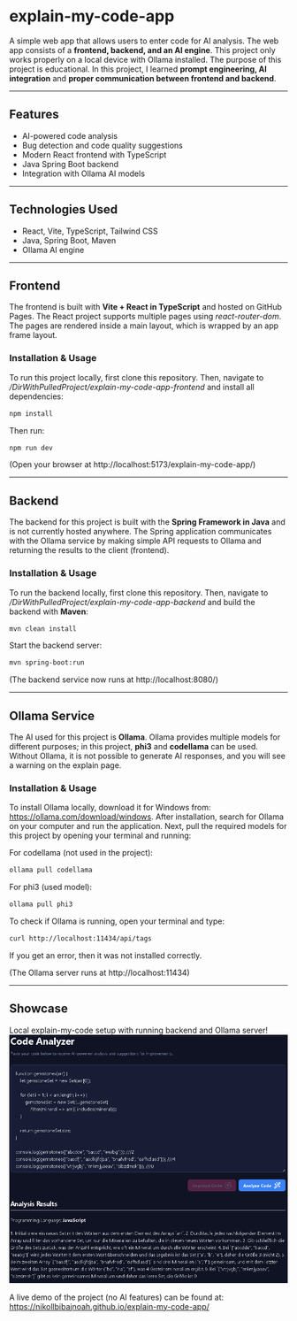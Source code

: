 # explain-my-code-app
A simple web app that allows users to enter code for AI analysis. The web app consists of a **frontend, backend, and an AI engine**. This project only works properly on a local device with Ollama installed. The purpose of this project is educational. In this project, I learned **prompt engineering, AI integration** and **proper communication between frontend and backend**.

---

## Features
- AI-powered code analysis
- Bug detection and code quality suggestions
- Modern React frontend with TypeScript
- Java Spring Boot backend
- Integration with Ollama AI models

---

## Technologies Used
- React, Vite, TypeScript, Tailwind CSS
- Java, Spring Boot, Maven
- Ollama AI engine

---

## Frontend
The frontend is built with **Vite + React in TypeScript** and hosted on GitHub Pages. The React project supports multiple pages using *react-router-dom*. The pages are rendered inside a main layout, which is wrapped by an app frame layout.

### Installation & Usage
To run this project locally, first clone this repository. Then, navigate to */DirWithPulledProject/explain-my-code-app-frontend* and install all dependencies:
```bash
npm install
```

Then run:
```bash
npm run dev
```
(Open your browser at http://localhost:5173/explain-my-code-app/)

---

## Backend
The backend for this project is built with the **Spring Framework in Java** and is not currently hosted anywhere. The Spring application communicates with the Ollama service by making simple API requests to Ollama and returning the results to the client (frontend).

### Installation & Usage
To run the backend locally, first clone this repository. Then, navigate to */DirWithPulledProject/explain-my-code-app-backend* and build the backend with **Maven**:
```bash
mvn clean install
```

Start the backend server:
```bash
mvn spring-boot:run
```
(The backend service now runs at http://localhost:8080/)

---

## Ollama Service
The AI used for this project is **Ollama**. Ollama provides multiple models for different purposes; in this project, **phi3** and **codellama** can be used. Without Ollama, it is not possible to generate AI responses, and you will see a warning on the explain page.

### Installation & Usage
To install Ollama locally, download it for Windows from: https://ollama.com/download/windows. After installation, search for Ollama on your computer and run the application. Next, pull the required models for this project by opening your terminal and running:

For codellama (not used in the project):
```bash
ollama pull codellama
```

For phi3 (used model):
```bash
ollama pull phi3
```
To check if Ollama is running, open your terminal and type:
```bash
curl http://localhost:11434/api/tags
```
If you get an error, then it was not installed correctly.

(The Ollama server runs at http://localhost:11434)

---

## Showcase
Local explain-my-code setup with running backend and Ollama server!
[![Alt Text](./assets/image.png)](link_url)

A live demo of the project (no AI features) can be found at: https://nikollbibajnoah.github.io/explain-my-code-app/